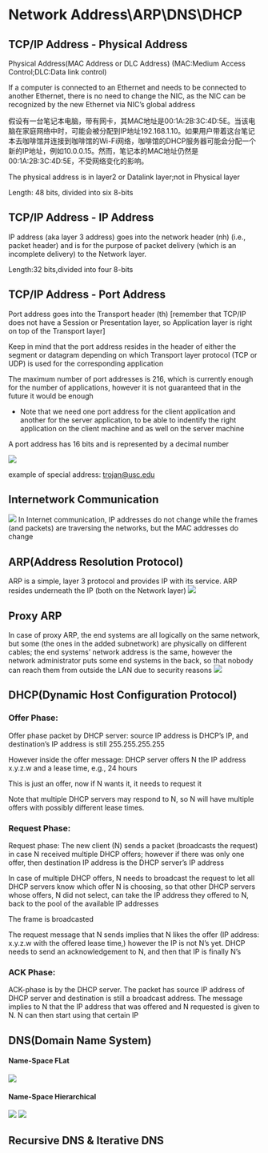 # Network Address\ARP\DNS\DHCP

## TCP/IP Address - Physical Address
Physical Address(MAC Address or DLC Address)
(MAC:Medium Access Control;DLC:Data link control)

If a computer is connected to an Ethernet and needs to be
connected to another Ethernet, there is no need to change the
NIC, as the NIC can be recognized by the new Ethernet via
NIC’s global address

假设有一台笔记本电脑，带有网卡，其MAC地址是00:1A:2B:3C:4D:5E。当该电脑在家庭网络中时，可能会被分配到IP地址192.168.1.10。如果用户带着这台笔记本去咖啡馆并连接到咖啡馆的Wi-Fi网络，咖啡馆的DHCP服务器可能会分配一个新的IP地址，例如10.0.0.15。然而，笔记本的MAC地址仍然是00:1A:2B:3C:4D:5E，不受网络变化的影响。

The physical address is in layer2 or Datalink layer;not in Physical layer

Length: 48 bits, divided into six 8-bits

## TCP/IP Address - IP Address
IP address (aka layer 3 address) goes into the network
header (nh) (i.e., packet header) and is for the purpose of
packet delivery (which is an incomplete delivery) to the
Network layer.

Length:32 bits,divided into four  8-bits

## TCP/IP Address - Port Address
Port address goes into the Transport header (th) [remember
that TCP/IP does not have a Session or Presentation layer, so
Application layer is right on top of the Transport layer]

Keep in mind that the port address resides in the header of
either the segment or datagram depending on which
Transport layer protocol (TCP or UDP) is used for the
corresponding application

The maximum number of port addresses is 216, which is
currently enough for the number of applications, however it
is not guaranteed that in the future it would be enough
- Note that we need one port address for the client
application and another for the server application, to be
able to indentify the right application on the client
machine and as well on the server machine

A port address has 16 bits and is represented by a decimal number

![](./Lecture4pic1.png)

example of special address: trojan@usc.edu

## Internetwork Communication
![](./Lecture4pic2.png)
In Internet communication, IP addresses do not change while
the frames (and packets) are traversing the networks, but the
MAC addresses do change

## ARP(Address Resolution Protocol)
ARP is a simple, layer 3 protocol and provides IP with
its service. ARP resides underneath the IP (both on
the Network layer)
![](./Lecture4pic3.png)

## Proxy ARP
In case of proxy ARP, the end systems are all
logically on the same network, but some (the ones in
the added subnetwork) are physically on different
cables; the end systems’ network address is the
same, however the network administrator puts some
end systems in the back, so that nobody can reach
them from outside the LAN due to security reasons
![](./Lecture4pic4.png)

## DHCP(Dynamic Host Configuration Protocol)

### Offer Phase:
Offer phase packet by DHCP server: source IP address is DHCP’s IP,
and destination’s IP address is still 255.255.255.255

However inside the offer message: DHCP server offers N the IP
address x.y.z.w and a lease time, e.g., 24 hours

This is just an offer, now if N wants it, it needs to request it

Note that multiple DHCP servers may respond to N, so N will have
multiple offers with possibly different lease times.

### Request Phase:
Request phase: The new client (N) sends a packet (broadcasts
the request) in case N received multiple DHCP offers; however if
there was only one offer, then destination IP address is the
DHCP server’s IP address

In case of multiple DHCP offers, N needs to broadcast the
request to let all DHCP servers know which offer N is choosing,
so that other DHCP servers whose offers, N did not select, can
take the IP address they offered to N, back to the pool of the
available IP addresses

The frame is broadcasted

The request message that N sends implies that N likes the offer
(IP address: x.y.z.w with the offered lease time,) however the IP
is not N’s yet. DHCP needs to send an acknowledgement to N,
and then that IP is finally N’s

### ACK Phase:
ACK-phase is by the DHCP server. The packet has source IP
address of DHCP server and destination is still a broadcast
address. The message implies to N that the IP address that
was offered and N requested is given to N. N can then start
using that certain IP

## DNS(Domain Name System)
#### Name-Space FLat
![](./Lecture4pic5.png)
#### Name-Space Hierarchical
![](./Lecture4pic6.png)
![](./Lecture4pic7.png)


## Recursive DNS & Iterative DNS













